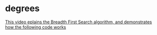 # degrees

<a href="https://www.youtube.com/watch?v=Zr2NGJphV8o">This video eplains the Breadth First Search algorithm, and demonstrates how the following code works</a>

